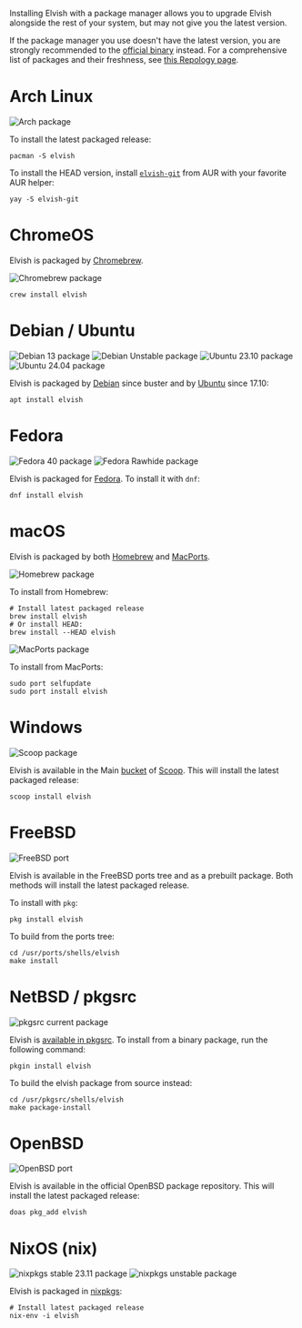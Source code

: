 <!-- toc -->

Installing Elvish with a package manager allows you to upgrade Elvish alongside
the rest of your system, but may not give you the latest version.

If the package manager you use doesn't have the latest version, you are strongly
recommended to the [official binary](./) instead. For a comprehensive list of
packages and their freshness, see
[this Repology page](https://repology.org/project/elvish/versions).

# Arch Linux

![Arch package](https://repology.org/badge/version-for-repo/arch/elvish.svg)

To install the latest packaged release:

```elvish
pacman -S elvish
```

To install the HEAD version, install
[`elvish-git`](https://aur.archlinux.org/packages/elvish-git/) from AUR with
your favorite AUR helper:

```elvish
yay -S elvish-git
```

# ChromeOS

Elvish is packaged by [Chromebrew](https://chromebrew.github.io/).

![Chromebrew package](https://repology.org/badge/version-for-repo/chromebrew/elvish.svg)

```elvish
crew install elvish
```

# Debian / Ubuntu

![Debian 13 package](https://repology.org/badge/version-for-repo/debian_13/elvish.svg)
![Debian Unstable package](https://repology.org/badge/version-for-repo/debian_unstable/elvish.svg)
![Ubuntu 23.10 package](https://repology.org/badge/version-for-repo/ubuntu_23_10/elvish.svg)
![Ubuntu 24.04 package](https://repology.org/badge/version-for-repo/ubuntu_24_04/elvish.svg)

Elvish is packaged by [Debian](https://packages.debian.org/elvish) since buster
and by [Ubuntu](http://packages.ubuntu.com/elvish) since 17.10:

```elvish
apt install elvish
```

# Fedora

![Fedora 40 package](https://repology.org/badge/version-for-repo/fedora_40/elvish.svg)
![Fedora Rawhide package](https://repology.org/badge/version-for-repo/fedora_rawhide/elvish.svg)

Elvish is packaged for [Fedora](https://packages.fedoraproject.org/pkgs/elvish).
To install it with `dnf`:

```elvish
dnf install elvish
```

# macOS

Elvish is packaged by both [Homebrew](https://brew.sh) and
[MacPorts](https://www.macports.org).

![Homebrew package](https://repology.org/badge/version-for-repo/homebrew/elvish.svg)

To install from Homebrew:

```elvish
# Install latest packaged release
brew install elvish
# Or install HEAD:
brew install --HEAD elvish
```

![MacPorts package](https://repology.org/badge/version-for-repo/macports/elvish.svg)

To install from MacPorts:

```elvish
sudo port selfupdate
sudo port install elvish
```

# Windows

![Scoop package](https://repology.org/badge/version-for-repo/scoop/elvish.svg)

Elvish is available in the Main
[bucket](https://github.com/ScoopInstaller/Main/blob/master/bucket/elvish.json)
of [Scoop](https://scoop.sh). This will install the latest packaged release:

```elvish
scoop install elvish
```

# FreeBSD

![FreeBSD port](https://repology.org/badge/version-for-repo/freebsd/elvish.svg)

Elvish is available in the FreeBSD ports tree and as a prebuilt package. Both
methods will install the latest packaged release.

To install with `pkg`:

```elvish
pkg install elvish
```

To build from the ports tree:

```elvish
cd /usr/ports/shells/elvish
make install
```

# NetBSD / pkgsrc

![pkgsrc current package](https://repology.org/badge/version-for-repo/pkgsrc_current/elvish.svg)

Elvish is [available in pkgsrc](https://pkgsrc.se/shells/elvish). To install
from a binary package, run the following command:

```elvish
pkgin install elvish
```

To build the elvish package from source instead:

```elvish
cd /usr/pkgsrc/shells/elvish
make package-install
```

# OpenBSD

![OpenBSD port](https://repology.org/badge/version-for-repo/openbsd/elvish.svg)

Elvish is available in the official OpenBSD package repository. This will
install the latest packaged release:

```elvish
doas pkg_add elvish
```

# NixOS (nix)

![nixpkgs stable 23.11 package](https://repology.org/badge/version-for-repo/nix_stable_23_11/elvish.svg)
![nixpkgs unstable package](https://repology.org/badge/version-for-repo/nix_unstable/elvish.svg)

Elvish is packaged in
[nixpkgs](https://github.com/NixOS/nixpkgs/blob/master/pkgs/shells/elvish/default.nix):

```elvish
# Install latest packaged release
nix-env -i elvish
```
